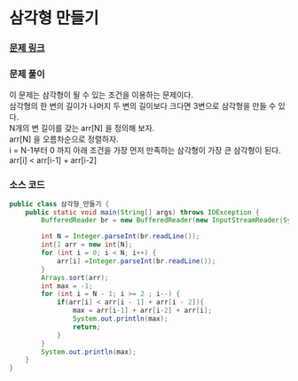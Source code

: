 # 삼각형 만들기

### [문제 링크](https://www.acmicpc.net/problem/1448)

### 문제 풀이
이 문제는 삼각형이 될 수 있는 조건을 이용하는 문제이다. </br>
삼각형의 한 변의 길이가 나머지 두 변의 길이보다 크다면 3변으로 삼각형을 만들 수 있다. </br>
N개의 변 길이를 갖는 arr[N] 을 정의해 보자.  </br>
arr[N] 을 오름차순으로 정렬하자. </br>
i = N-1부터 0 까지 아래 조건을 가장 먼저 만족하는 삼각형이 가장 큰 삼각형이 된다.</br>
arr[i] < arr[i-1] + arr[i-2] </br>

### 소스 코드
```java
public class 삼각형_만들기 {
    public static void main(String[] args) throws IOException {
        BufferedReader br = new BufferedReader(new InputStreamReader(System.in));

        int N = Integer.parseInt(br.readLine());
        int[] arr = new int[N];
        for (int i = 0; i < N; i++) {
            arr[i] =Integer.parseInt(br.readLine());
        }
        Arrays.sort(arr);
        int max = -1;
        for (int i = N - 1; i >= 2 ; i--) {
            if(arr[i] < arr[i - 1] + arr[i - 2]){
                max = arr[i-1] + arr[i-2] + arr[i];
                System.out.println(max);
                return;
            }
        }
        System.out.println(max);
    }
}

```